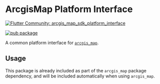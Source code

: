 # ArcgisMap Platform Interface

[![Flutter Community: arcgis_map_sdk_platform_interface](https://fluttercommunity.dev/_github/header/arcgis_map_sdk_platform_interface)](https://github.com/fluttercommunity/community)

[![pub package](https://img.shields.io/pub/v/arcgis_map_sdk_platform_interface.svg)](https://pub.dev/packages/arcgis_map_sdk_platform_interface)

A common platform interface for [`arcgis_map`](https://pub.dev/packages/arcgis_map).

## Usage

This package is already included as part of the `arcgis_map` package dependency, and will be included automatically when using `arcgis_map`.